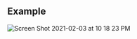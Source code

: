 ## Example 

![Screen Shot 2021-02-03 at 10 18 23 PM](https://user-images.githubusercontent.com/44812411/106810852-cfe08b80-666d-11eb-853d-e2b33b616762.png)
